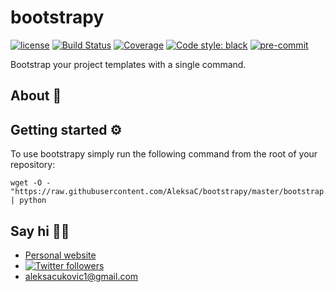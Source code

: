 # bootstrapy
[![license](https://img.shields.io/badge/License-MIT-green.svg)](https://github.com/AleksaC/bootstrapy/blob/master/LICENSE)
[![Build Status](https://dev.azure.com/Alleksa/bootstrapy/_apis/build/status/AleksaC.bootstrapy?branchName=master)](https://dev.azure.com/Alleksa/bootstrapy/_build/latest?definitionId=1&branchName=master)
[![Coverage](https://img.shields.io/azure-devops/coverage/Alleksa/bootsrapy/1/master.svg)](https://dev.azure.com/Alleksa/bootstrapy/_build/latest?definitionId=1&branchName=master)
<a href="https://github.com/psf/black"><img alt="Code style: black" src="https://img.shields.io/badge/code%20style-black-000000.svg"></a>
[![pre-commit](https://img.shields.io/badge/pre--commit-enabled-brightgreen?logo=pre-commit&logoColor=white)](https://github.com/AleksaC/drf-base/blob/master/.pre-commit-config.yaml)

Bootstrap your project templates with a single command.

## About 📖

## Getting started ⚙️
To use bootstrapy simply run the following command from the root of your repository:
```shell script
wget -O - "https://raw.githubusercontent.com/AleksaC/bootstrapy/master/bootstrap.py" | python
```

## Say hi 🙋‍♂️
- [Personal website](https://aleksac.me)
- <a target="_blank" href="http://twitter.com/aleksa_c_"><img alt='Twitter followers' src="https://img.shields.io/twitter/follow/aleksa_c_.svg?style=social"></a>
- aleksacukovic1@gmail.com
